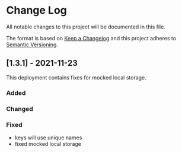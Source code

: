 
# Change Log
All notable changes to this project will be documented in this file.

The format is based on [Keep a Changelog](http://keepachangelog.com/)
and this project adheres to [Semantic Versioning](http://semver.org/).

## [1.3.1] - 2021-11-23

This deployment contains fixes for mocked local storage.

### Added

### Changed

### Fixed
  - keys will use unique names
  - fixed mocked local storage